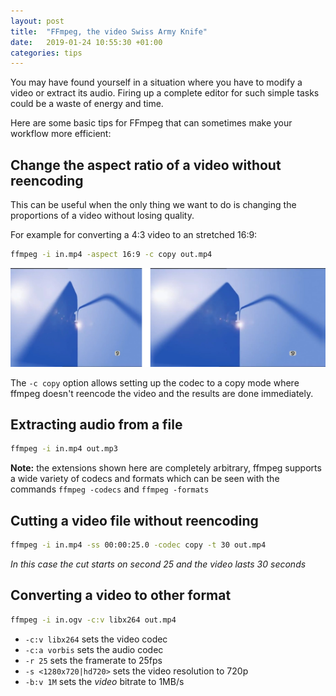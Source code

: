 ```yaml
---
layout: post
title:  "FFmpeg, the video Swiss Army Knife"
date:   2019-01-24 10:55:30 +01:00
categories: tips
---
```


You may have found yourself in a situation where you have to modify a video or extract its audio. Firing up a complete editor for such simple tasks could be a waste of energy and time.

Here are some basic tips for FFmpeg that can sometimes make your workflow more efficient:

## Change the aspect ratio of a video without reencoding

This can be useful when the only thing we want to do is changing the proportions of a video without losing quality.

For example for converting a 4:3 video to an stretched 16:9:

```bash
ffmpeg -i in.mp4 -aspect 16:9 -c copy out.mp4
```

![4:3 to 16:9](/assets/img/ffmpeg_aspect.png)

The `-c copy` option allows setting up the codec to a copy mode where ffmpeg doesn't reencode the video and the results are done immediately.

## Extracting audio from a file

```bash
ffmpeg -i in.mp4 out.mp3
```

**Note:** the extensions shown here are completely arbitrary, ffmpeg supports a wide variety of codecs and formats which can be seen with the commands `ffmpeg -codecs` and `ffmpeg -formats`

## Cutting a video file without reencoding

```bash
ffmpeg -i in.mp4 -ss 00:00:25.0 -codec copy -t 30 out.mp4
```

_In this case the cut starts on second 25 and the video lasts 30 seconds_

## Converting a video to other format

```bash
ffmpeg -i in.ogv -c:v libx264 out.mp4
```

* `-c:v libx264` sets the video codec
* `-c:a vorbis` sets the audio codec
* `-r 25` sets the framerate to 25fps
* `-s <1280x720|hd720>` sets the video resolution to 720p
* `-b:v 1M` sets the _video_ bitrate to 1MB/s

